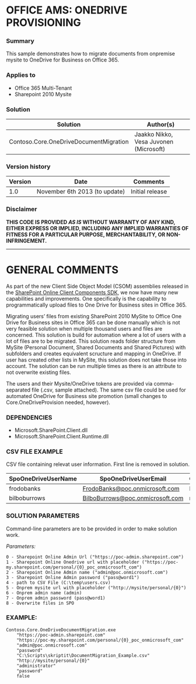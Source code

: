 # OFFICE AMS: ONEDRIVE PROVISIONING #

### Summary ###
This sample demonstrates how to migrate documents from onpremise mysite to OneDrive for Business on Office 365.

### Applies to ###
- Office 365 Multi-Tenant
- Sharepoint 2010 Mysite


### Solution ###
Solution | Author(s)
---------|----------
Contoso.Core.OneDriveDocumentMigration | Jaakko Nikko, Vesa Juvonen (Microsoft)

### Version history ###
Version  | Date | Comments
---------| -----| --------
1.0  | November 6th 2013 (to update) | Initial release

### Disclaimer ###
**THIS CODE IS PROVIDED *AS IS* WITHOUT WARRANTY OF ANY KIND, EITHER EXPRESS OR IMPLIED, INCLUDING ANY IMPLIED WARRANTIES OF FITNESS FOR A PARTICULAR PURPOSE, MERCHANTABILITY, OR NON-INFRINGEMENT.**


----------

# GENERAL COMMENTS #
As part of the new Client Side Object Model (CSOM) assemblies released in the [SharePoint Online Client Components SDK](http://www.microsoft.com/en-us/download/details.aspx?id=42038), we now have many new capabilities and improvements. One specifically is the capability to programmatically upload files to One Drive for Business sites in Office 365.

Migrating users’ files from existing SharePoint 2010 MySite to Office One Drive for Business sites in Office 365 can be done manually which is not very feasible solution when multiple thousand users and files are concerned. This solution is build for automation where a lot of users with a lot of files are to be migrated. This solution reads folder structure from MySite (Personal Document, Shared Documents and Shared Pictures) with subfolders and creates equivalent scructure and mapping in OneDrive. If user has created other lists in MySite, this solution does not take those into account. The solution can be run multiple times as there is an attribute to not overwrite existing files.

The users and their Mysite/OneDrive tokens are provided via comma-separated file (.csv, sample attached). The same csv file could be used for automated OneDrive for Business site promotion (small changes to Core.OneDriveProvision needed, however).

### DEPENDENCIES ###
- Microsoft.SharePoint.Client.dll
- Microsoft.SharePoint.Client.Runtime.dll

### CSV FILE EXAMPLE ###
CSV file containing relevat user information. First line is removed in solution.

SpoOneDriveUserName | SpoOneDriveUserEmail | OnPremUserName
--------------------|----------------------|-----------------
frodobanks | FrodoBanks@poc.onmicrosoft.com | Plifispen
bilboburrows | BilboBurrows@poc.onmicrosoft.com | noter1958

### SOLUTION PARAMETERS ###
Command-line parameters are to be provided in order to make solution work.

_Parameters:_
```
0 - Sharepoint Online Admin Url ("https://poc-admin.sharepoint.com")
1 - Sharepoint Online Onedrive url with placeholder ("https://poc-my.sharepoint.com/personal/{0}_poc_onmicrosoft_com")
2 - Sharepoint Online Admin name ("admin@poc.onmicrosoft.com")
3 - Sharepoint Online Admin password ("pass@word1")
4 - path to CSV File (C:\temp\users.csv)
5 - Onprem mysite url with placeholder ("http://mysite/personal/{0}")
6 - Onprem admin name (admin)
7 - Onprem admin password (pass@word1)
8 - Overwrite files in SPO
```

### EXAMPLE: ###
```
Contoso.Core.OneDriveDocumentMigration.exe
	"https://poc-admin.sharepoint.com"
	"https://poc-my.sharepoint.com/personal/{0}_poc_onmicrosoft_com"
	"admin@poc.onmicrosoft.com"
	"password"
	"C:\Scripts\skriptit\DocumentMigration_Example.csv"
	"http://mysite/personal/{0}"
	"administrator"
	"password"
	false
```
